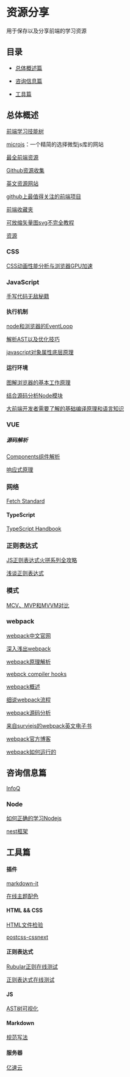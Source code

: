 资源分享
===

用于保存以及分享前端的学习资源

## 目录

- [总体概述篇](#总体概述)
- [咨询信息篇](#咨询信息篇)

- [工具篇](#工具篇)

## 总体概述

[前端学习技能树](http://html5ify.com/fks/fks_chart/)

[microjs](http://microjs.com/#)：一个精简的选择微型js库的网站

[最全前端资源](https://www.jeffjade.com/2016/03/30/104-front-end-tutorial/)

[Github资源收集](https://segmentfault.com/a/1190000003510001)

[英文资源网站](http://get.ftqq.com/697.get)

[github上最值得关注的前端项目](https://segmentfault.com/a/1190000002804472#articleHeader7)

[前端收藏夹](http://collect.w3ctrain.com/)

[可放缩矢量图svg不完全教程](http://topic.30ke.cn/svg)

[资源](https://github.com/windiest/Front-end-tutorial)

### CSS
[CSS动画性能分析与浏览器GPU加速](https://juejin.im/post/5bd947326fb9a0226924ad77#heading-0)

### JavaScript

[手写代码无敌秘籍](https://juejin.im/post/5c9c3989e51d454e3a3902b6?tdsourcetag=s_pcqq_aiomsg)

#### 执行机制
[node和浏览器的EventLoop](http://www.ruanyifeng.com/blog/2014/10/event-loop.html)

[解析AST以及优化技巧](https://segmentfault.com/a/1190000015640488)

[javascript对象属性底层原理](https://www.cnblogs.com/full-stack-engineer/p/9684072.html)

#### 运行环境

[图解浏览器的基本工作原理](<https://zhuanlan.zhihu.com/p/47407398>)

[结合源码分析Node模块](<https://efe.baidu.com/blog/nodejs-module-analyze/>)

[大前端开发者需要了解的基础编译原理和语言知识]([http://fullstack.blog/2017/06/24/%E5%A4%A7%E5%89%8D%E7%AB%AF%E5%BC%80%E5%8F%91%E8%80%85%E9%9C%80%E8%A6%81%E4%BA%86%E8%A7%A3%E7%9A%84%E5%9F%BA%E7%A1%80%E7%BC%96%E8%AF%91%E5%8E%9F%E7%90%86%E5%92%8C%E8%AF%AD%E8%A8%80%E7%9F%A5%E8%AF%86/](http://fullstack.blog/2017/06/24/大前端开发者需要了解的基础编译原理和语言知识/))

### VUE

##### 源码解析

[Components组件解析](https://segmentfault.com/a/1190000012004707?tdsourcetag=s_pcqq_aiomsg)

[响应式原理](https://segmentfault.com/a/1190000018659640?tdsourcetag=s_pcqq_aiomsg)

### 网络

[Fetch Standard](https://fetch.spec.whatwg.org/)

#### TypeScript

[TypeScript Handbook](https://zhongsp.gitbooks.io/typescript-handbook/content/)

### 正则表达式

[JS正则表达式火拼系列全攻略](https://juejin.im/post/5965943ff265da6c30653879?tdsourcetag=s_pcqq_aiomsg)

[浅谈正则表达式](https://www.cnblogs.com/dwlsxj/p/Regex.html)



### 模式

[MCV、MVP和MVVM对比](https://segmentfault.com/a/1190000018675102?tdsourcetag=s_pcqq_aiomsg)



### webpack

[webpack中文官网](https://webpack.docschina.org/)

[深入浅出webpack](http://webpack.wuhaolin.cn/)

[webpack原理解析](https://segmentfault.com/a/1190000015088834?utm_source=tag-newest)

[webpck compiler hooks](https://webpack.js.org/api/compiler-hooks/)

[webpack概述](https://www.jqhtml.com/7454.html)

[细说webpack流程](http://www.cnblogs.com/yxy99/p/5852987.html)

[webpack源码分析](https://zhuanlan.zhihu.com/p/29551683)

[来自surviejs的webpack英文电子书](https://survivejs.com/webpack/foreword/)

[webpack官方博客](https://medium.com/webpack)

[webpack如何运行的](https://segmentfault.com/a/1190000019117897)

## 咨询信息篇

[InfoQ](https://www.infoq.cn/)

### Node
[如何正确的学习Nodejs](https://cnodejs.org/topic/5ab3166be7b166bb7b9eccf7)

[nest框架](https://docs.nestjs.com/)

## 工具篇

#### 插件

[markdown-it](https://markdown-it.docschina.org/)

[在线主题配色](http://tmtheme-editor.herokuapp.com/#!/editor/theme/Monokai)

#### HTML && CSS

[HTML文件检验](https://validator.w3.org/nu/#file)

[postcss-cssnext](https://cssnext.github.io/playground/)

#### 正则表达式

[Rubular正则在线测试](https://rubular.com/)

[正则表达式在线测试](https://www.regexpal.com/)

#### JS

[AST树可视化](https://astexplorer.net/)

#### Markdown
[规范写法](https://coding.net/help/doc/project/markdown.html)

#### 服务器

[亿速云](https://www.yisu.com/cloud)
